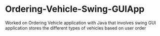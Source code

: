 # Ordering-Vehicle-Swing-GUIApp
Worked on Ordering Vehicle application with Java that involves swing GUI application stores the different types of vehicles based on user order
